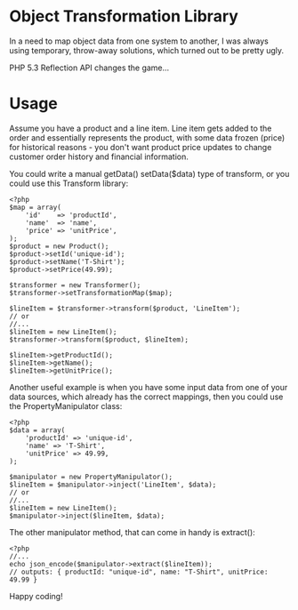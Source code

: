 # Object Transformation Library

In a need to map object data from one system to another,
I was always using temporary, throw-away solutions, which
turned out to be pretty ugly.

PHP 5.3 Reflection API changes the game...

# Usage

Assume you have a product and a line item. Line item gets
added to the order and essentially represents the product,
with some data frozen (price) for historical reasons - you
don't want product price updates to change customer order
history and financial information.

You could write a manual getData() setData($data) type of
transform, or you could use this Transform library:

	<?php
	$map = array(
		'id'	=> 'productId',
		'name'	=> 'name',
		'price'	=> 'unitPrice',
	);
	$product = new Product();
	$product->setId('unique-id');
	$product->setName('T-Shirt');
	$product->setPrice(49.99);
	
	$transformer = new Transformer();
	$transformer->setTransformationMap($map);
	
	$lineItem = $transformer->transform($product, 'LineItem');
	// or
	//...
	$lineItem = new LineItem();
	$transformer->transform($product, $lineItem);
	
	$lineItem->getProductId();
	$lineItem->getName();
	$lineItem->getUnitPrice();
	
Another useful example is when you have some input data from
one of your data sources, which already has the correct mappings,
then you could use the PropertyManipulator class:

	<?php
	$data = array(
		'productId' => 'unique-id',
		'name' => 'T-Shirt',
		'unitPrice' => 49.99,
	);
	
	$manipulator = new PropertyManipulator();
	$lineItem = $manipulator->inject('LineItem', $data);
	// or
	//...
	$lineItem = new LineItem();
	$manipulator->inject($lineItem, $data);

The other manipulator method, that can come in handy is extract():

	<?php
	//...
	echo json_encode($manipulator->extract($lineItem));
	// outputs: { productId: "unique-id", name: "T-Shirt", unitPrice: 49.99 }
	
Happy coding!